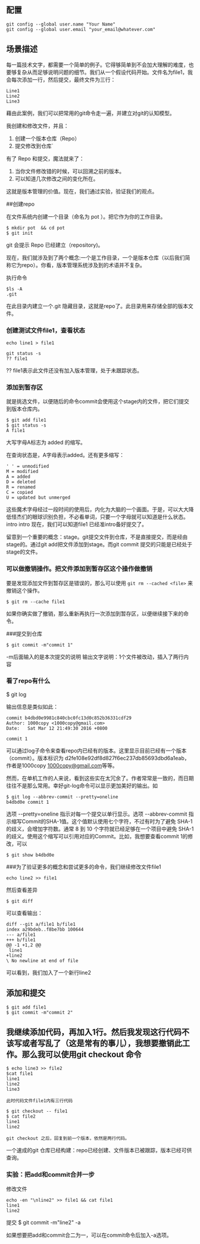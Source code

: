 ## 配置
    git config --global user.name "Your Name"
    git config --global user.email "your_email@whatever.com"

## 场景描述

每一篇技术文字，都需要一个简单的例子。它得够简单到不会加大理解的难度，也要够复杂从而足够说明问题的细节。我们从一个假设代码开始。文件名为file1，我会每次添加一行，然后提交，最终文件为三行：

    Line1
    Line2
    Line3

藉由此案例，我们可以把常用的git命令走一遍，并建立对git的认知模型。

我创建和修改文件，并且： 

1. 创建一个版本仓库（Repo）
2. 提交修改到仓库` 

有了 Repo 和提交，魔法就来了：

1. 当你文件修改错的时候，可以回溯之前的版本。
2. 可以知道几次修改之间的变化所在。

这就是版本管理的价值。现在，我们通过实验，验证我们的观点。

##创建repo

在文件系统内创建一个目录（命名为 pot ）。把它作为你的工作目录。

    $ mkdir pot  && cd pot 
    $ git init
    
git 会提示 Repo 已经建立（repository)。

现在，我们就涉及到了两个概念:一个是工作目录，一个是版本仓库（以后我们简称它为repo）。你看，版本管理系统涉及到的术语并不复杂。

执行命令

    $ls -A
    .git

在此目录内建立一个.git 隐藏目录，这就是repo了。此目录用来存储全部的版本文件。 

### 创建测试文件file1，查看状态

    echo line1 > file1 

    git status -s 
    ?? file1

?? file1表示此文件还没有加入版本管理，处于未跟踪状态。

### 添加到暂存区

就是挑选文件，以便随后的命令commit会使用这个stage内的文件，把它们提交到版本仓库内。

    $ git add file1
    $ git status -s 
    A file1

大写字母A标志为 added 的缩写。

在查询状态是，A字母表示added。还有更多缩写：

    ' ' = unmodified
    M = modified
    A = added
    D = deleted
    R = renamed
    C = copied
    U = updated but unmerged

这些魔术字母经过一段时间的使用后，内化为大脑的一个画面。于是，可以大大降低怪杰们的眼球识别负担，不必看单词，只要一个字母就可以知道是什么状态。intro
intro
现在，我们可以知道file1 已经准intro备好提交了。

留意到一个重要的概念：stage。git提交文件到仓库，不是直接提交，而是经由stage的。通过git add把文件添加到stage。而git commit 提交的只能是已经处于stage的文件。

### 可以做撤销操作。把文件添加到暂存区这个操作做撤销

要是发现添加文件到暂存区是错误的，那么可以使用 `git rm --cached <file>` 来撤销这个操作。

    $ git rm --cache file1 

如果你确实做了撤销，那么重新再执行一次添加到暂存区，以便继续接下来的命令。

###提交到仓库

    $ git commit -m"commit 1" 

-m后面输入的是本次提交的说明
输出文字说明：1个文件被改动，插入了两行内容


### 看了repo有什么

$ git log 

输出信息是类似如此：

    commit b4dbd0e9981c840cbc0fc13d0c852b36331cdf29
    Author: 1000copy <1000copy@gmail.com>
    Date:   Sat Mar 12 21:49:30 2016 +0800

    commit 1

可以通过log子命令来查看repo内已经有的版本。这里显示目前已经有一个版本（commit）。版本标识为 d2fe108e92df8d827f6ec237db85693dbd6a1eab，作者是1000copy <1000copy@gmail.com>等等。

然而，在单机工作的人来说，看到这些实在太冗余了。作者常常是一致的，而日期往往不是那么常用。幸好git-log命令可以显示更加美好的输出。如

    $ git log --abbrev-commit --pretty=oneline
    b4dbd0e commit 1

选项  --pretty=oneline 指示对每一个提交以单行显示。选项 --abbrev-commit 指示缩写Commit的SHA-1值。这个值默认使用七个字符，不过有时为了避免 SHA-1 的歧义，会增加字符数。通常 8 到 10 个字符就已经足够在一个项目中避免 SHA-1 的歧义。使用这个缩写可以引用对应的Commit。比如，我想要查看commit 1的修改，可以

    $ git show b4dbd0e


###为了验证更多的概念和尝试更多的命令，我们继续修改文件file1

    echo line2 >> file1 

然后查看差异

    $ git diff

可以查看输出：

    diff --git a/file1 b/file1
    index a29bdeb..f8be7bb 100644
    --- a/file1
    +++ b/file1
    @@ -1 +1,2 @@
     line1
    +line2
    \ No newline at end of file

可以看到，我们加入了一个新行line2

## 添加和提交

    $ git add file1
    $ git commit -m"commit 2" 
    

## 我继续添加代码，再加入1行。然后我发现这行代码不该写或者写乱了（这是常有的事儿），我想要撤销此工作。那么我可以使用git checkout 命令

    $ echo line3 >> file2 
    $cat file1
    line1
    line2
    line3

    此时代码文件file1内有三行代码

    $ git checkout -- file1
    $ cat file2
    line1
    line2

    git checkout 之后，回复到前一个版本，依然是两行代码。


一个速成的git 仓库已经构建：repo已经创建、文件版本已被跟踪，版本已经可供查询。



### 实验：把add和commit合并一步

修改文件

    echo -en "\nline2" >> file1 && cat file1
    line1
    line2
    
提交
    $ git commit -m"line2"  -a

如果想要把add和commit合二为一，可以在commit命令后加入-a选项。




